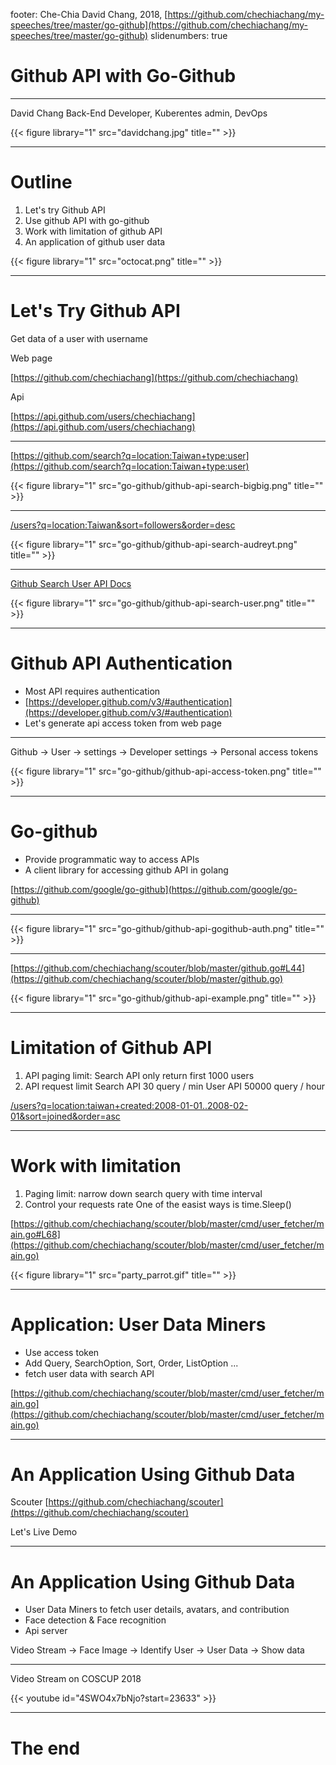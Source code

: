 footer: Che-Chia David Chang, 2018,  [https://github.com/chechiachang/my-speeches/tree/master/go-github](https://github.com/chechiachang/my-speeches/tree/master/go-github)
slidenumbers: true

# Github API with Go-Github

---

David Chang
Back-End Developer, Kuberentes admin, DevOps

{{< figure library="1" src="davidchang.jpg" title="" >}}

---

# Outline

1. Let's try Github API
2. Use github API with go-github
3. Work with limitation of github API
4. An application of github user data

{{< figure library="1" src="octocat.png" title="" >}}

---

# Let's Try Github API

Get data of a user with username

Web page

[https://github.com/chechiachang](https://github.com/chechiachang)

Api

[https://api.github.com/users/chechiachang](https://api.github.com/users/chechiachang)

---

[https://github.com/search?q=location:Taiwan+type:user](https://github.com/search?q=location:Taiwan+type:user)

{{< figure library="1" src="go-github/github-api-search-bigbig.png" title="" >}}

---

[/users?q=location:Taiwan&sort=followers&order=desc](https://api.github.com/search/users?q=location:Taiwan&sort=followers&order=desc)

{{< figure library="1" src="go-github/github-api-search-audreyt.png" title="" >}}

---

[Github Search User API Docs](https://developer.github.com/v3/search/#search-users)

{{< figure library="1" src="go-github/github-api-search-user.png" title="" >}}

---

# Github API Authentication

- Most API requires authentication
- [https://developer.github.com/v3/#authentication](https://developer.github.com/v3/#authentication)
- Let's generate api access token from web page

---

Github -> User -> settings -> Developer settings -> Personal access tokens

{{< figure library="1" src="go-github/github-api-access-token.png" title="" >}}

---

# Go-github

- Provide programmatic way to access APIs
- A client library for accessing github API in golang

[https://github.com/google/go-github](https://github.com/google/go-github)

---

{{< figure library="1" src="go-github/github-api-gogithub-auth.png" title="" >}}

---

[https://github.com/chechiachang/scouter/blob/master/github.go#L44](https://github.com/chechiachang/scouter/blob/master/github.go)

{{< figure library="1" src="go-github/github-api-example.png" title="" >}}

--- 

# Limitation of Github API

1. API paging limit: Search API only return first 1000 users
2. API request limit
  Search API 30 query / min
  User API 50000 query / hour

[/users?q=location:taiwan+created:2008-01-01..2008-02-01&sort=joined&order=asc](https://api.github.com/search/users?q=location:taiwan+created:2008-01-01..2008-02-01&sort=joined&order=asc)

---

# Work with limitation

1. Paging limit: narrow down search query with time interval
2. Control your requests rate 
   One of the easist ways is time.Sleep()

[https://github.com/chechiachang/scouter/blob/master/cmd/user_fetcher/main.go#L68](https://github.com/chechiachang/scouter/blob/master/cmd/user_fetcher/main.go)

{{< figure library="1" src="party_parrot.gif" title="" >}}

---

# Application: User Data Miners

- Use access token
- Add Query, SearchOption, Sort, Order, ListOption ...
- fetch user data with search API

[https://github.com/chechiachang/scouter/blob/master/cmd/user_fetcher/main.go](https://github.com/chechiachang/scouter/blob/master/cmd/user_fetcher/main.go)

---

# An Application Using Github Data

Scouter [https://github.com/chechiachang/scouter](https://github.com/chechiachang/scouter)

Let's Live Demo

---

# An Application Using Github Data

- User Data Miners to fetch user details, avatars, and contribution
- Face detection & Face recognition
- Api server

Video Stream -> Face Image -> Identify User -> User Data -> Show data

---

Video Stream on COSCUP 2018


{{< youtube id="4SWO4x7bNjo?start=23633" >}}

---

# The end
